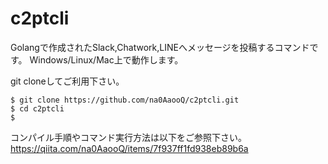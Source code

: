 # c2ptcli
Golangで作成されたSlack,Chatwork,LINEへメッセージを投稿するコマンドです。
Windows/Linux/Mac上で動作します。

git cloneしてご利用下さい。
```
$ git clone https://github.com/na0AaooQ/c2ptcli.git
$ cd c2ptcli
$ 
```

コンパイル手順やコマンド実行方法は以下をご参照下さい。
https://qiita.com/na0AaooQ/items/7f937ff1fd938eb89b6a



